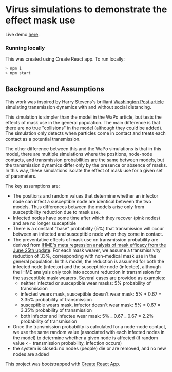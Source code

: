 # Virus simulations to demonstrate the effect mask use

Live demo [here](https://ryshackleton.github.io/mask_simulation/).

### Running locally

This was created using Create React app. To run locally:

```bash
> npm i
> npm start
```

## Background and Assumptions

This work was inspired by Harry Stevens's brilliant [Washington Post article](https://www.washingtonpost.com/graphics/2020/world/corona-simulator/) simulating transmission dynamics with and without social distancing.

This simulation is simpler than the model in the WaPo article, but tests the effects of mask use in the general population. The main difference is that there are no true "collisions" in the model (although they could be added). The simulation only detects when particles come in contact and treats each contact as a potential transmission.

The other difference between this and the WaPo simulations is that in this model, there are multiple simulations where the positions, node-node contacts, and transmission probabilities are the same between models, but the transmission dynamics differ only by the presence or absence of masks. In this way, these simulations isolate the effect of mask use for a given set of parameters.

The key assumptions are:

- The positions and random values that determine whether an infector node can infect a susceptible node are identical between the two models. Thus differences between the models arise only from susceptibility reduction due to mask use.
- Infected nodes have some time after which they recover (pink nodes) and are no longer susceptible
- There is a constant "base" probability (5%) that transmission will occur between an infected and susceptible node when they come in contact.
- The preventative effects of mask use on transmission probability are derived from [IHME's meta regression analysis of mask efficacy from the June 25th update](http://www.healthdata.org/covid/updates). For each mask wearer, we assume a transmissivity reduction of 33%, corresponding with non-medical mask use in the general population. In this model, the reduction is assumed for both the infected node (infector) and the susceptible node (infectee), although the IHME analysis only took into account reduction in transmission for the susceptible mask wearers. Several cases are provided as examples:
  - neither infected or susceptible wear masks: 5% probability of transmission
  - infected wears mask, susceptible doesn't wear mask: 5% \* 0.67 = 3.35% probability of transmission
  - susceptible wears mask, infector doesn't wear mask: 5% \* 0.67 = 3.35% probability of transmission
  - both infector and infectee wear mask: 5% _ 0.67 _ 0.67 = 2.2% probability of transmission
- Once the transmission probability is calculated for a node-node contact, we use the same random value (associated with each infected nodes in the model) to determine whether a given node is affected (if random value <= transmission probability, infection occurs)
- the system is closed: no nodes (people) die or are removed, and no new nodes are added

This project was bootstrapped with [Create React App](https://github.com/facebook/create-react-app).
